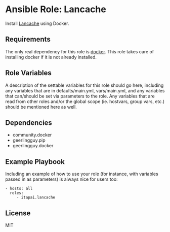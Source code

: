 # Ansible Role: Lancache

Install [Lancache](https://lancache.net) using Docker.

## Requirements

The only real dependency for this role is [docker](https://community.docker.com/).
This role takes care of installing docker if it is not already installed.

## Role Variables

A description of the settable variables for this role should go here, including any variables that are in defaults/main.yml, vars/main.yml, and any variables that can/should be set via parameters to the role. Any variables that are read from other roles and/or the global scope (ie. hostvars, group vars, etc.) should be mentioned here as well.

## Dependencies

- community.docker
- geerlingguy.pip
- geerlingguy.docker

## Example Playbook

Including an example of how to use your role (for instance, with variables passed in as parameters) is always nice for users too:

    - hosts: all
      roles:
         - itapai.lancache

## License

MIT
